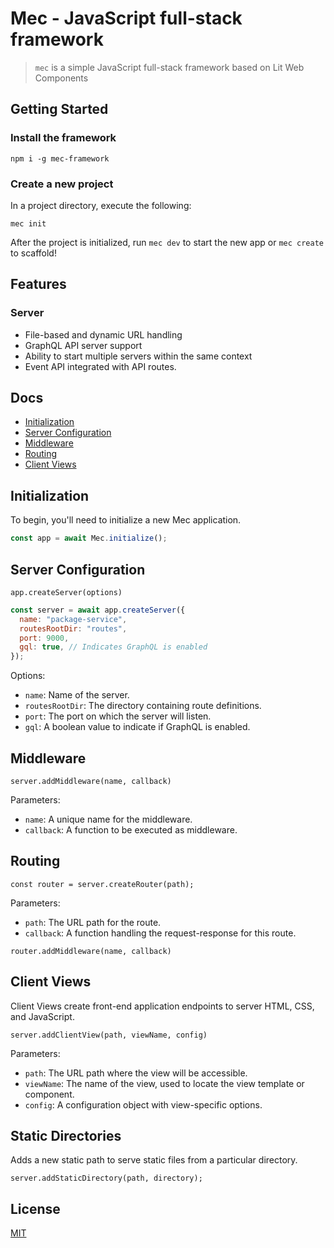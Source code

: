 # Mec - JavaScript full-stack framework

> `mec` is a simple JavaScript full-stack framework based on Lit Web Components

## Getting Started

### Install the framework

```
npm i -g mec-framework
```

### Create a new project

In a project directory, execute the following:

```
mec init
```

After the project is initialized, run `mec dev` to start the new app or `mec create` to scaffold!

## Features

### Server

- File-based and dynamic URL handling
- GraphQL API server support
- Ability to start multiple servers within the same context
- Event API integrated with API routes.

## Docs

- [Initialization](#initialization)
- [Server Configuration](#server-configuration)
- [Middleware](#middleware)
- [Routing](#routing)
- [Client Views](#client-views)

## Initialization

To begin, you'll need to initialize a new Mec application.

```javascript
const app = await Mec.initialize();
```

## Server Configuration

`app.createServer(options)`

```javascript
const server = await app.createServer({
  name: "package-service",
  routesRootDir: "routes",
  port: 9000,
  gql: true, // Indicates GraphQL is enabled
});
```

Options:

- `name`: Name of the server.
- `routesRootDir`: The directory containing route definitions.
- `port`: The port on which the server will listen.
- `gql`: A boolean value to indicate if GraphQL is enabled.

## Middleware

`server.addMiddleware(name, callback)`

Parameters:

- `name`: A unique name for the middleware.
- `callback`: A function to be executed as middleware.

## Routing

`const router = server.createRouter(path);`

Parameters:

- `path`: The URL path for the route.
- `callback`: A function handling the request-response for this route.

`router.addMiddleware(name, callback)`

## Client Views

Client Views create front-end application endpoints to server HTML, CSS, and JavaScript.

`server.addClientView(path, viewName, config)`

Parameters:

- `path`: The URL path where the view will be accessible.
- `viewName`: The name of the view, used to locate the view template or component.
- `config`: A configuration object with view-specific options.

## Static Directories

Adds a new static path to serve static files from a particular directory.

`server.addStaticDirectory(path, directory);`

## License

[MIT](LICENSE)
